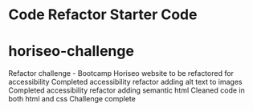 # Code Refactor Starter Code
# horiseo-challenge
Refactor challenge - Bootcamp
Horiseo website to be refactored for accessibility
Completed accessibility refactor adding alt text to images
Completed accessibility refactor adding semantic html
Cleaned code in both html and css
Challenge complete